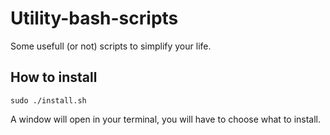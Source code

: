 # Utility-bash-scripts

Some usefull (or not) scripts to simplify your life.

## How to install

```sudo ./install.sh```

A window will open in your terminal, you will have to choose what to install.